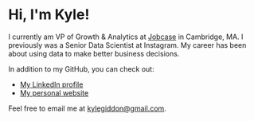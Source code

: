 # Hi, I'm Kyle!

I currently am VP of Growth & Analytics at [Jobcase](https://www.jobcase.com/) in Cambridge, MA. I previously was a Senior Data Scientist at Instagram. My career has been about using data to make better business decisions.

In addition to my GitHub, you can check out:
- [My LinkedIn profile](https://www.linkedin.com/in/kyle-giddon/) 
- [My personal website](http://www.kylegiddon.com)

Feel free to email me at kylegiddon@gmail.com.
